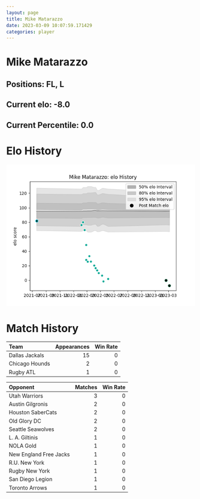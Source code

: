```yaml
---  
layout: page  
title: Mike Matarazzo  
date: 2023-03-09 10:07:59.171429  
categories: player  
---
```

# Mike Matarazzo

## Positions: FL, L

## Current elo: -8.0

## Current Percentile: 0.0

# Elo History


![elo history](history_MikeMatarazzo.png)
# Match History


| Team           |   Appearances |   Win Rate |
|:---------------|--------------:|-----------:|
| Dallas Jackals |            15 |          0 |
| Chicago Hounds |             2 |          0 |
| Rugby ATL      |             1 |          0 |

| Opponent               |   Matches |   Win Rate |
|:-----------------------|----------:|-----------:|
| Utah Warriors          |         3 |          0 |
| Austin Gilgronis       |         2 |          0 |
| Houston SaberCats      |         2 |          0 |
| Old Glory DC           |         2 |          0 |
| Seattle Seawolves      |         2 |          0 |
| L. A. Giltinis         |         1 |          0 |
| NOLA Gold              |         1 |          0 |
| New England Free Jacks |         1 |          0 |
| R.U. New York          |         1 |          0 |
| Rugby New York         |         1 |          0 |
| San Diego Legion       |         1 |          0 |
| Toronto Arrows         |         1 |          0 |